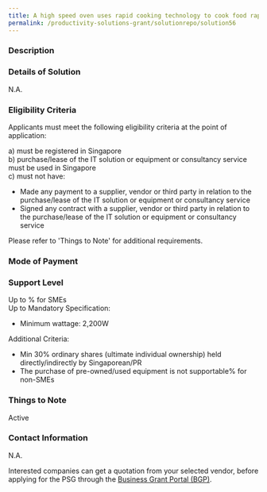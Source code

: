 ```yaml
---
title: A high speed oven uses rapid cooking technology to cook food rapidly without compromising quality. It utilises radiant heat, high-speed air impingement and side-launched microwave.  Grant support 80% of cost of equipment, up to $8,000 grant
permalink: /productivity-solutions-grant/solutionrepo/solution56
---
```


### Description



### Details of Solution

N.A.

### Eligibility Criteria

Applicants must meet the following eligibility criteria at the point of application:

a) must be registered in Singapore <br>
b) purchase/lease of the IT solution or equipment or consultancy service must be used in Singapore <br>
c) must not have:
- Made any payment to a supplier, vendor or third party in relation to the purchase/lease of the IT solution or equipment or consultancy service
- Signed any contract with a supplier, vendor or third party in relation to the purchase/lease of the IT solution or equipment or consultancy service

Please refer to 'Things to Note' for additional requirements.

### Mode of Payment


### Support Level
Up to % for SMEs <br>
Up to Mandatory Specification:
-	Minimum wattage: 2,200W

Additional Criteria:
-	Min 30% ordinary shares (ultimate individual ownership) held directly/indirectly by Singaporean/PR
-	The purchase of pre-owned/used equipment is not supportable% for non-SMEs

### Things to Note
Active

### Contact Information
N.A.

Interested companies can get a quotation from your selected vendor, before applying for the PSG through the <a target='_blank' rel='noopener' href='https://www.businessgrants.gov.sg/'>Business Grant Portal (BGP)</a>.
